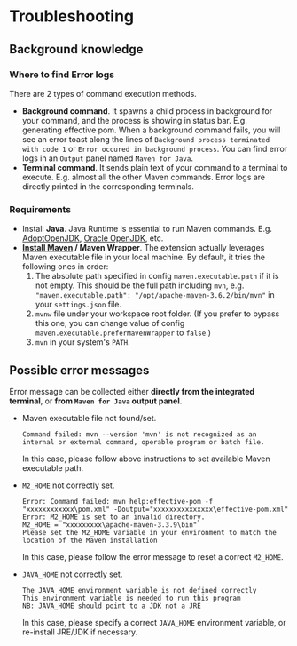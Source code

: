 # Troubleshooting

## Background knowledge

### Where to find Error logs

There are 2 types of command execution methods.

-   **Background command**. It spawns a child process in background for your
    command, and the process is showing in status bar. E.g. generating effective
    pom. When a background command fails, you will see an error toast along the
    lines of `Background process terminated with code 1` or
    `Error occured in background process`. You can find error logs in an
    `Output` panel named `Maven for Java`.
-   **Terminal command**. It sends plain text of your command to a terminal to
    execute. E.g. almost all the other Maven commands. Error logs are directly
    printed in the corresponding terminals.

### Requirements

-   Install **Java**. Java Runtime is essential to run Maven commands. E.g.
    [AdoptOpenJDK](https://adoptopenjdk.net/),
    [Oracle OpenJDK](https://jdk.java.net/), etc.
-   **[Install Maven](https://maven.apache.org/install.html) / Maven Wrapper**.
    The extension actually leverages Maven executable file in your local
    machine. By default, it tries the following ones in order:
    1. The absolute path specified in config `maven.executable.path` if it is
       not empty. This should be the full path including `mvn`, e.g.
       `"maven.executable.path": "/opt/apache-maven-3.6.2/bin/mvn"` in your
       `settings.json` file.
    2. `mvnw` file under your workspace root folder. (If you prefer to bypass
       this one, you can change value of config
       `maven.executable.preferMavenWrapper` to `false`.)
    3. `mvn` in your system's `PATH`.

## Possible error messages

Error message can be collected either **directly from the integrated terminal**,
or **from `Maven for Java` output panel**.

-   Maven executable file not found/set.

    ```
    Command failed: mvn --version 'mvn' is not recognized as an internal or external command, operable program or batch file.
    ```

    In this case, please follow above instructions to set available Maven
    executable path.

-   `M2_HOME` not correctly set.

    ```
    Error: Command failed: mvn help:effective-pom -f "xxxxxxxxxxxx\pom.xml" -Doutput="xxxxxxxxxxxxxxx\effective-pom.xml"
    Error: M2_HOME is set to an invalid directory.
    M2_HOME = "xxxxxxxxx\apache-maven-3.3.9\bin"
    Please set the M2_HOME variable in your environment to match the
    location of the Maven installation
    ```

    In this case, please follow the error message to reset a correct `M2_HOME`.

-   `JAVA_HOME` not correctly set.
    ```
    The JAVA_HOME environment variable is not defined correctly
    This environment variable is needed to run this program
    NB: JAVA_HOME should point to a JDK not a JRE
    ```
    In this case, please specify a correct `JAVA_HOME` environment variable, or
    re-install JRE/JDK if necessary.

